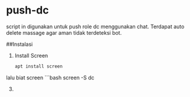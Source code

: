 # push-dc
script in digunakan untuk push role dc menggunakan chat. Terdapat auto delete massage agar aman tidak terdeteksi bot.

##Instalasi
1. Install Screen
    ```bash
   apt install screen
  lalu biat screen
    ```bash
    screen -S dc
    
3. 
  
